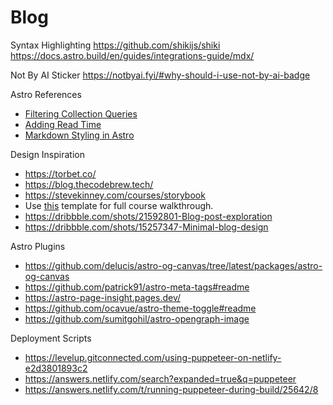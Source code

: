 # Blog

Syntax Highlighting
https://github.com/shikijs/shiki
https://docs.astro.build/en/guides/integrations-guide/mdx/

Not By AI Sticker
https://notbyai.fyi/#why-should-i-use-not-by-ai-badge

Astro References
- [Filtering Collection Queries](https://docs.astro.build/en/guides/content-collections/#filtering-collection-queries)
- [Adding Read Time](https://docs.astro.build/en/recipes/reading-time/)
- [Markdown Styling in Astro](https://docs.astro.build/en/guides/markdown-content/#the-content--component)

Design Inspiration
- https://torbet.co/
- https://blog.thecodebrew.tech/
- https://stevekinney.com/courses/storybook
- Use [this](https://johndalesandro.com/blog/astro-manage-draft-and-published-post-statuses-by-adding-a-content-collection-schema-property/) template for full course walkthrough.
- https://dribbble.com/shots/21592801-Blog-post-exploration
- https://dribbble.com/shots/15257347-Minimal-blog-design



Astro Plugins
- https://github.com/delucis/astro-og-canvas/tree/latest/packages/astro-og-canvas
- https://github.com/patrick91/astro-meta-tags#readme
- https://astro-page-insight.pages.dev/
- https://github.com/ocavue/astro-theme-toggle#readme
- https://github.com/sumitgohil/astro-opengraph-image

Deployment Scripts
- https://levelup.gitconnected.com/using-puppeteer-on-netlify-e2d3801893c2
- https://answers.netlify.com/search?expanded=true&q=puppeteer
- https://answers.netlify.com/t/running-puppeteer-during-build/25642/8

